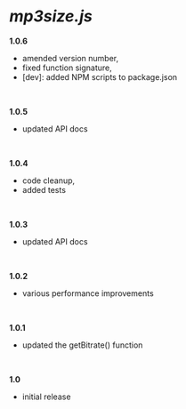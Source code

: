 # _mp3size.js_

**1.0.6**

- amended version number,
- fixed function signature,
- [dev]: added NPM scripts to package.json

<br>

**1.0.5**

- updated API docs

<br>

**1.0.4**

- code cleanup,
- added tests

<br>

**1.0.3**

- updated API docs

<br>

**1.0.2**

- various performance improvements

<br>

**1.0.1**

- updated the getBitrate() function

<br>

**1.0**

- initial release
